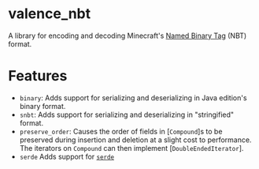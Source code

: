 # valence_nbt

A library for encoding and decoding Minecraft's [Named Binary Tag] (NBT)
format.

[Named Binary Tag]: https://minecraft.wiki/w/NBT_format

# Features
- `binary`: Adds support for serializing and deserializing in Java edition's binary format.
- `snbt`: Adds support for serializing and deserializing in "stringified" format.
- `preserve_order`: Causes the order of fields in [`Compound`]s to be
  preserved during insertion and deletion at a slight cost to performance.
  The iterators on `Compound` can then implement [`DoubleEndedIterator`].
- `serde` Adds support for [`serde`](https://docs.rs/serde/latest/serde/)
